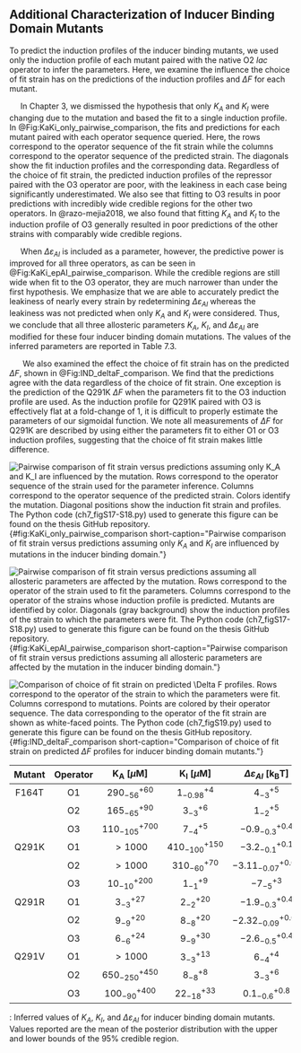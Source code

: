 ## Additional Characterization of Inducer Binding Domain Mutants 

To predict the induction profiles of the inducer binding mutants, we
used only the induction profile of each mutant paired with the native O2
*lac* operator to infer the parameters. Here, we examine the influence
the choice of fit strain has on the predictions of the induction
profiles and $\Delta F$ for each mutant.

&nbsp;&nbsp;&nbsp;&nbsp;&nbsp;In Chapter 3, we dismissed the hypothesis that only $K_A$ and $K_I$
were changing due to the mutation and based the fit to a single
induction profile. In @Fig:KaKi_only_pairwise_comparison, the fits and predictions
for each mutant paired with each operator sequence queried. Here, the
rows correspond to the operator sequence of the fit strain while the
columns correspond to the operator sequence of the predicted strain. The
diagonals show the fit induction profiles and the
corresponding data. Regardless of the choice of fit strain, the
predicted induction profiles of the repressor paired with the O3
operator are poor, with the leakiness in each case being significantly
underestimated. We also see that fitting to O3 results in poor
predictions with incredibly wide credible regions for the other two
operators. In @razo-mejia2018, we also found
that fitting $K_A$ and $K_I$ to the induction profile of O3 generally
resulted in poor predictions of the other strains with comparably wide
credible regions.

&nbsp;&nbsp;&nbsp;&nbsp;&nbsp;When $\Delta\varepsilon_{AI}$ is included as a parameter, however, the
predictive power is improved for all three operators, as can be seen in
@Fig:KaKi_epAI_pairwise_comparison. While the credible
regions are still wide when fit to the O3 operator, they are much
narrower than under the first hypothesis. We emphasize that we are able
to accurately predict the leakiness of nearly every strain by
redetermining $\Delta\varepsilon_{AI}$ whereas the leakiness was not
predicted when only $K_A$ and $K_I$ were considered. Thus, we conclude
that all three allosteric parameters $K_A$, $K_I$, and
$\Delta\varepsilon_{AI}$ are modified for these four inducer binding
domain mutations. The values of the inferred parameters are reported in
Table 7.3.

&nbsp;&nbsp;&nbsp;&nbsp;&nbsp;&nbsp;We also examined the effect the choice of
fit strain has on the predicted $\Delta F$, shown in
@Fig:IND_deltaF_comparison. We find that the predictions agree with the data
regardless of the choice of fit strain. One exception is the prediction of
the Q291K $\Delta F$ when the parameters fit to the O3 induction profile are
used. As the induction profile for Q291K paired with O3 is effectively flat
at a fold-change of 1, it is difficult to properly estimate the parameters of
our sigmoidal function. We note all measurements of $\Delta F$ for Q291K are
described by using either the parameters fit to either O1 or O3 induction
profiles, suggesting that the choice of fit strain makes little difference.

![**Pairwise comparison of fit strain versus predictions assuming only
$K_A$ and $K_I$ are influenced by the mutation.** Rows correspond to the
operator sequence of the strain used for the parameter inference.
Columns correspond to the operator sequence of the predicted strain.
Colors identify the mutation. Diagonal positions show
the induction fit strain and
profiles. The [Python code                                                
(`ch7_figS17-S18.py`)](https://github.com/gchure/phd/blob/master/src/chapter_07/code/ch7_figS17-S18.py)
used to generate this figure can be found on the thesis [GitHub
repository](https://github.com/gchure/phd).](ch7_figS17){#fig:KaKi_only_pairwise_comparison
short-caption="Pairwise comparison of fit strain versus predictions assuming
only $K_A$ and $K_I$ are influenced by mutations in the inducer binding domain."}


![**Pairwise comparison of fit strain versus predictions assuming all
allosteric parameters are affected by the mutation.** Rows correspond to
the operator of the strain used to fit the parameters. Columns
correspond to the operator of the strains whose induction profile is
predicted. Mutants are identified by color. Diagonals (gray background)
show the induction profiles of the strain to which the parameters were
fit. The [Python code                                                
(`ch7_figS17-S18.py`)](https://github.com/gchure/phd/blob/master/src/chapter_07/code/ch7_figS17-S18.py)
used to generate this figure can be found on the thesis [GitHub
repository](https://github.com/gchure/phd).  ](ch7_figS18){#fig:KaKi_epAI_pairwise_comparison short-caption="Pairwise
comparison of fit strain versus predictions assuming all allosteric parameters
are affected by the mutation in the inducer binding domain."}

![**Comparison of choice of fit strain on predicted $\Delta F$ profiles.**
Rows correspond to the operator of the strain to which the parameters
were fit. Columns correspond to mutations. Points are colored by their
operator sequence. The data corresponding to the operator of the fit
strain are shown as white-faced
points. The [Python code                                                
(`ch7_figS19.py`)](https://github.com/gchure/phd/blob/master/src/chapter_07/code/ch7_figS19.py)
used to generate this figure can be found on the thesis [GitHub
repository](https://github.com/gchure/phd). ](ch7_figS19){#fig:IND_deltaF_comparison short-caption="Comparison of
choice of fit strain on predicted $\Delta F$ profiles for inducer binding domain
mutants."}

|**Mutant** | **Operator** |  $\mathbf{K_A}$ **\[$\mu$M\]** |  $\mathbf{K_I}$ **\[$\mu$M\]** | $\Delta\varepsilon_{AI}$ **\[$\mathbf{k_BT}$\]**|  
|:--:|:--:|:--:|:--:|:--:|
|F164T| O1 | $290_{-56}^{+60}$ | $1^{+4}_{-0.98}$ |$4^{+5}_{-3}$|
| | O2| $165^{+90}_{-65}$ | $3^{+6}_{-3}$ | $1_{-2}^{+5}$|
| | O3 | $110_{-105}^{+700}$ | $7_{-4}^{+5}$ | $-0.9_{-0.3}^{+0.4}$|
| Q291K | O1 | $> 1000$ | $410^{+150}_{-100}$ | $-3.2^{+0.1}_{-0.1}$|
| | O2 | $> 1000$ | $310_{-60}^{+70}$ | $-3.11^{+0.07}_{-0.07}$|
| | O3 | $10_{-10}^{+200}$ | $1^{+9}_{-1}$ | $-7_{-5}^{+3}$ |
| Q291R |  O1 | $3^{+27}_{-3}$ | $2^{+20}_{-2}$ | $-1.9_{-0.3}^{+0.4}$ |
| | O2 | $9_{-9}^{+20}$ | $8_{-8}^{+20}$ | $-2.32_{-0.09}^{+0.01}$|
| | O3 | $6_{-6}^{+24}$ | $9_{-9}^{+30}$ | $-2.6_{-0.5}^{+0.4}$|
| Q291V | O1 | $> 1000$ | $3_{-3}^{+13}$ | $6_{-4}^{+4}$|
| | O2 | $650_{-250}^{+450}$| $8_{-8}^{+8}$ | $3_{-3}^{+6}$|
| | O3 | $100_{-90}^{+400}$ | $22_{-18}^{+33}$ | $0.1_{-0.6}^{+0.8}$|                          
  : Inferred values of $K_A$, $K_I$, and $\Delta\varepsilon_{AI}$ for
  inducer binding domain mutants. Values reported are the mean of the
  posterior distribution with the upper and lower bounds of the 95%
  credible region.
